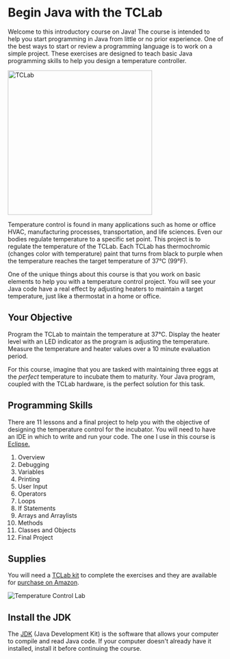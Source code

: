 
# Begin Java with the TCLab
Welcome to this introductory course on Java! The course is intended to help you start programming in Java from little or no prior experience. One of the best ways to start or review a programming language is to work on a simple project. These exercises are designed to teach basic Java programming skills to help you design a temperature controller.

<img src="https://apmonitor.com/pdc/uploads/Main/tclab_front.jpg" alt="TCLab" width="337
"/>

Temperature control is found in many applications such as home or office HVAC, manufacturing processes, transportation, and life sciences. Even our bodies regulate temperature to a specific set point. This project is to regulate the temperature of the TCLab. Each TCLab has thermochromic (changes color with temperature) paint that turns from black to purple when the temperature reaches the target temperature of 37°C (99°F).

One of the unique things about this course is that you work on basic elements to help you with a temperature control project. You will see your Java code have a real effect by adjusting heaters to maintain a target temperature, just like a thermostat in a home or office.

## Your Objective

Program the TCLab to maintain the temperature at 37°C. Display the heater level with an LED indicator as the program is adjusting the temperature. Measure the temperature and heater values over a 10 minute evaluation period.

For this course, imagine that you are tasked with maintaining three eggs at the *perfect* temperature to incubate them to maturity. Your Java program, coupled with the TCLab hardware, is the perfect solution for this task.

## Programming Skills

There are 11 lessons and a final project to help you with the objective of designing the temperature control for the incubator. You will need to have an IDE in which to write and run your code. The one I use in this course is [Eclipse.](https://www.eclipse.org/downloads/)

1.  Overview
3.  Debugging
4.  Variables
5.  Printing
6.  User Input
7.  Operators
8.  Loops
9.  If Statements
10.  Arrays and Arraylists
11.  Methods
12.  Classes and Objects
13.  Final Project

## Supplies

You will need a [TCLab kit](https://apmonitor.com/heat.htm) to complete the exercises and they are available for [purchase on Amazon](https://www.amazon.com/TCLab-Temperature-Control-Lab/dp/B07GMFWMRY). 

![Temperature Control Lab](https://apmonitor.com/pdc/uploads/Main/tclab_connect.png "TCLab")

## Install the JDK
The [JDK](https://www.oracle.com/java/technologies/javase/javase-jdk8-downloads.html) (Java Development Kit) is the software that allows your computer to compile and read Java code. If your computer doesn't already have it installed, install it before continuing the course.
